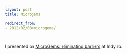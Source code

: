 ```yaml
---
layout: post
title: Microgems

redirect_from:
- 2012/02/08/microgems/

---
```


I presented on [MicroGems: eliminating barriers](/microgems) at Indy.rb.
